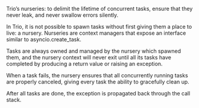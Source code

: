 Trio’s nurseries: to delimit the lifetime of concurrent tasks, ensure that they never leak, and never swallow errors
silently.

In Trio, it is not possible to spawn tasks without first giving them a place to live: a nursery. Nurseries are
context managers that expose an interface similar to asyncio.create_task.

Tasks are always owned and managed by the nursery which spawned them, and the nursery context will never exit until
all its tasks have completed by producing a return value or raising an exception.

When a task fails, the nursery ensures that all concurrently running tasks are properly canceled, giving every task the
ability to gracefully clean up.

After all tasks are done, the exception is propagated back through the call stack.